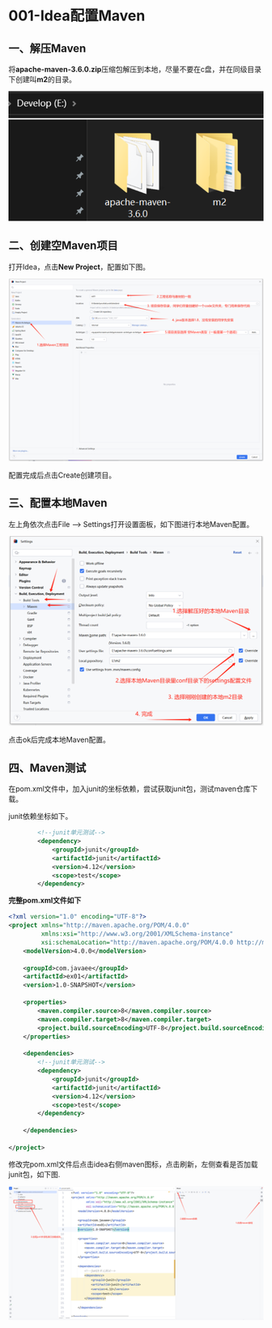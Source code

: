 # 001-Idea配置Maven

## 一、解压Maven

将**apache-maven-3.6.0.zip**压缩包解压到本地，尽量不要在c盘，并在同级目录下创建叫**m2**的目录。

![image-20240909183927534](./assets/image-20240909183927534.png)

## 二、创建空Maven项目

打开Idea，点击**New Project**，配置如下图。

![image-20240909184712628](assets\image-20240909184712628.png)

配置完成后点击Create创建项目。

## 三、配置本地Maven

左上角依次点击File --> Settings打开设置面板，如下图进行本地Maven配置。

![image-20240909185548505](assets\image-20240909185548505.png)

点击ok后完成本地Maven配置。

## 四、Maven测试

在pom.xml文件中，加入junit的坐标依赖，尝试获取junit包，测试maven仓库下载。

junit依赖坐标如下。

```xml
        <!--junit单元测试-->
        <dependency>
            <groupId>junit</groupId>
            <artifactId>junit</artifactId>
            <version>4.12</version>
            <scope>test</scope>
        </dependency>
```

**完整pom.xml文件如下**

```xml
<?xml version="1.0" encoding="UTF-8"?>
<project xmlns="http://maven.apache.org/POM/4.0.0"
         xmlns:xsi="http://www.w3.org/2001/XMLSchema-instance"
         xsi:schemaLocation="http://maven.apache.org/POM/4.0.0 http://maven.apache.org/xsd/maven-4.0.0.xsd">
    <modelVersion>4.0.0</modelVersion>

    <groupId>com.javaee</groupId>
    <artifactId>ex01</artifactId>
    <version>1.0-SNAPSHOT</version>

    <properties>
        <maven.compiler.source>8</maven.compiler.source>
        <maven.compiler.target>8</maven.compiler.target>
        <project.build.sourceEncoding>UTF-8</project.build.sourceEncoding>
    </properties>

    <dependencies>
        <!--junit单元测试-->
        <dependency>
            <groupId>junit</groupId>
            <artifactId>junit</artifactId>
            <version>4.12</version>
            <scope>test</scope>
        </dependency>

    </dependencies>

</project>
```

修改完pom.xml文件后点击idea右侧maven图标，点击刷新，左侧查看是否加载junit包，如下图.

![image-20240909190634454](assets\image-20240909190634454.png)





